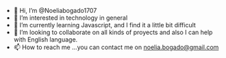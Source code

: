- 👋 Hi, I’m @Noeliabogado1707
- 👀 I’m interested in technology in general
- 🌱 I’m currently learning Javascript, and I find it a little bit difficult
- 💞️ I’m looking to collaborate on all kinds of proyects and also I can help with English language.
- 📫 How to reach me ...you can contact me on noelia.bogado@gmail.com

<!---
Noeliabogado1707/Noeliabogado1707 is a ✨ special ✨ repository because its `README.md` (this file) appears on your GitHub profile.
You can click the Preview link to take a look at your changes.
--->
